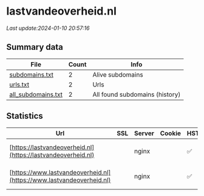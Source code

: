 # lastvandeoverheid.nl
*Last update:2024-01-10 20:57:16*
## Summary data
| File       | Count | Info |
|------------|-------|------|
|[subdomains.txt](/data/lastvandeoverheid/subdomains.txt)|2|Alive subdomains|
|[urls.txt](/data/lastvandeoverheid/urls.txt)|2|Urls|
|[all_subdomains.txt](/data/lastvandeoverheid/all_subdomains.txt)|2|All found subdomains (history)|
## Statistics
| Url | SSL | Server | Cookie | HSTS | CSP | XFO | XXP | RP | Tech |
|------------|-------|------|------|------|------|------|------|------|------|
|[https://lastvandeoverheid.nl](https://lastvandeoverheid.nl)| |nginx| |:white_check_mark: |:warning: |:white_check_mark: |:white_check_mark: |:white_check_mark: |HSTS IIS:10.0 Window...|
|[https://www.lastvandeoverheid.nl](https://www.lastvandeoverheid.nl)| |nginx| |:white_check_mark: |:warning: |:white_check_mark: |:white_check_mark: |:white_check_mark: |HSTS IIS:10.0 Window...|